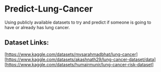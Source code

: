 # Predict-Lung-Cancer
Using publicly available datasets to try and predict if someone is going to have or already has lung cancer.

## Dataset Links:
[https://www.kaggle.com/datasets/mysarahmadbhat/lung-cancer]
[https://www.kaggle.com/datasets/akashnath29/lung-cancer-dataset/data]
[https://www.kaggle.com/datasets/humairmunir/lung-cancer-risk-dataset]